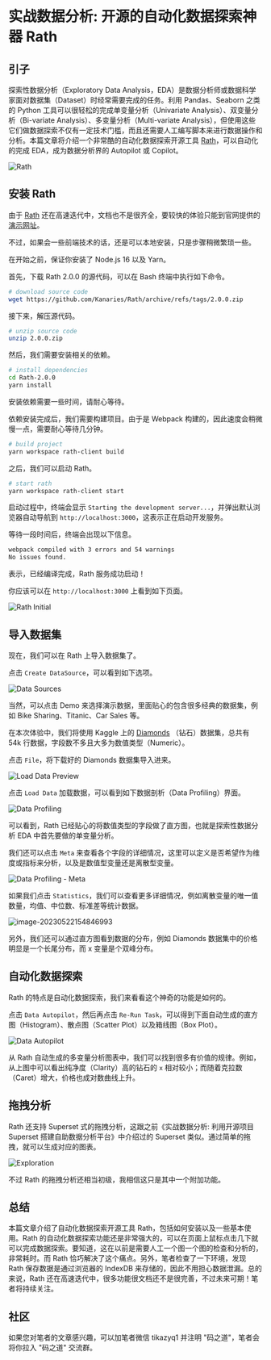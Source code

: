 # 实战数据分析: 开源的自动化数据探索神器 Rath

## 引子

探索性数据分析（Exploratory Data Analysis，EDA）是数据分析师或数据科学家面对数据集（Dataset）时经常需要完成的任务。利用 Pandas、Seaborn 之类的 Python 工具可以很轻松的完成单变量分析（Univariate Analysis）、双变量分析（Bi-variate Analysis）、多变量分析（Multi-variate Analysis），但使用这些它们做数据探索不仅有一定技术门槛，而且还需要人工编写脚本来进行数据操作和分析。本篇文章将介绍一个非常酷的自动化数据探索开源工具 [Rath](https://github.com/Kanaries/Rath)，可以自动化的完成 EDA，成为数据分析界的 Autopilot 或 Copilot。

![Rath](https://codao.crawlab.cn/images/2023-05-22-065551.png)

## 安装 Rath

由于 [Rath](https://kanaries.net/) 还在高速迭代中，文档也不是很齐全，要较快的体验只能到官网提供的[演示网址](https://rath.kanaries.net/)。

不过，如果会一些前端技术的话，还是可以本地安装，只是步骤稍微繁琐一些。

在开始之前，保证你安装了 Node.js 16 以及 Yarn。

首先，下载 Rath 2.0.0 的源代码，可以在 Bash 终端中执行如下命令。

```bash
# download source code
wget https://github.com/Kanaries/Rath/archive/refs/tags/2.0.0.zip
```

接下来，解压源代码。

```bash
# unzip source code
unzip 2.0.0.zip
```

然后，我们需要安装相关的依赖。

```bash
# install dependencies
cd Rath-2.0.0
yarn install
```

安装依赖需要一些时间，请耐心等待。

依赖安装完成后，我们需要构建项目。由于是 Webpack 构建的，因此速度会稍微慢一点，需要耐心等待几分钟。

```bash
# build project
yarn workspace rath-client build
```

之后，我们可以启动 Rath。

```bash
# start rath
yarn workspace rath-client start
```

启动过程中，终端会显示 `Starting the development server...`，并弹出默认浏览器自动导航到 `http://localhost:3000`，这表示正在启动开发服务。

等待一段时间后，终端会出现以下信息。

```bash
webpack compiled with 3 errors and 54 warnings
No issues found.
```

表示，已经编译完成，Rath 服务成功启动！

你应该可以在 `http://localhost:3000` 上看到如下页面。

![Rath Initial](https://codao.crawlab.cn/images/2023-05-22-073231.png)

## 导入数据集

现在，我们可以在 Rath 上导入数据集了。

点击 `Create DataSource`，可以看到如下选项。

![Data Sources](https://codao.crawlab.cn/images/2023-05-22-073414.png)

当然，可以点击 Demo 来选择演示数据，里面贴心的包含很多经典的数据集，例如 Bike Sharing、Titanic、Car Sales 等。

在本次体验中，我们将使用 Kaggle 上的 [Diamonds](https://www.kaggle.com/datasets/shivam2503/diamonds?resource=download) （钻石）数据集，总共有 54k 行数据，字段数不多且大多为数值类型（Numeric）。

点击 `File`，将下载好的 Diamonds 数据集导入进来。

![Load Data Preview](https://codao.crawlab.cn/images/2023-05-22-074256.png)

点击 `Load Data` 加载数据，可以看到如下数据剖析（Data Profiling）界面。

![Data Profiling](https://codao.crawlab.cn/images/2023-05-22-074432.png)

可以看到，Rath 已经贴心的将数值类型的字段做了直方图，也就是探索性数据分析 EDA 中首先要做的单变量分析。

我们还可以点击 `Meta` 来查看各个字段的详细情况，这里可以定义是否希望作为维度或指标来分析，以及是数值型变量还是离散型变量。

![Data Profiling - Meta](https://codao.crawlab.cn/images/2023-05-22-074634.png)

如果我们点击 `Statistics`，我们可以查看更多详细情况，例如离散变量的唯一值数量，均值、中位数、标准差等统计数据。

![image-20230522154846993](https://codao.crawlab.cn/images/2023-05-22-074847.png)

另外，我们还可以通过直方图看到数据的分布，例如 Diamonds 数据集中的价格明显是一个长尾分布，而 x 变量是个双峰分布。

## 自动化数据探索

Rath 的特点是自动化数据探索，我们来看看这个神奇的功能是如何的。

点击 `Data Autopilot`，然后再点击 `Re-Run Task`，可以得到下面自动生成的直方图（Histogram）、散点图（Scatter Plot）以及箱线图（Box Plot）。

![Data Autopilot](https://codao.crawlab.cn/images/2023-05-22-075422.png)

从 Rath 自动生成的多变量分析图表中，我们可以找到很多有价值的规律。例如，从上图中可以看出纯净度（Clarity）高的钻石的 `x` 相对较小；而随着克拉数（Caret）增大，价格也成对数曲线上升。

## 拖拽分析

Rath 还支持 Superset 式的拖拽分析，这跟之前《实战数据分析: 利用开源项目 Superset 搭建自助数据分析平台》中介绍过的 Superset 类似。通过简单的拖拽，就可以生成对应的图表。

![Exploration](https://codao.crawlab.cn/images/2023-05-22-080349.png)

不过 Rath 的拖拽分析还相当初级，我相信这只是其中一个附加功能。

## 总结

本篇文章介绍了自动化数据探索开源工具 Rath，包括如何安装以及一些基本使用。Rath 的自动化数据探索功能还是非常强大的，可以在页面上鼠标点击几下就可以完成数据探索。要知道，这在以前是需要人工一个图一个图的检查和分析的，非常耗时。而 Rath 恰巧解决了这个痛点。另外，笔者检查了一下环境，发现 Rath 保存数据是通过浏览器的 IndexDB 来存储的，因此不用担心数据泄漏。总的来说，Rath 还在高速迭代中，很多功能很文档还不是很完善，不过未来可期！笔者将持续关注。

## 社区

如果您对笔者的文章感兴趣，可以加笔者微信 tikazyq1 并注明 "码之道"，笔者会将你拉入 "码之道" 交流群。

